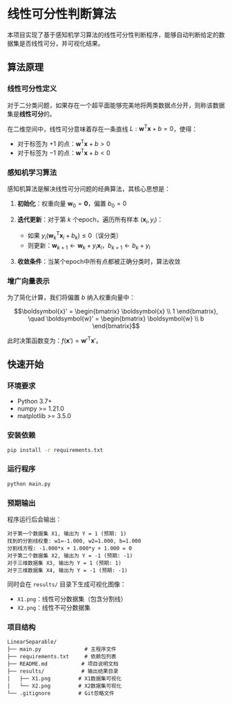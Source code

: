 # 线性可分性判断算法

本项目实现了基于感知机学习算法的线性可分性判断程序，能够自动判断给定的数据集是否线性可分，并可视化结果。

## 算法原理

### 线性可分性定义

对于二分类问题，如果存在一个超平面能够完美地将两类数据点分开，则称该数据集是**线性可分**的。

在二维空间中，线性可分意味着存在一条直线 $L: \boldsymbol{w}^\mathrm{T} \boldsymbol{x} + b = 0$，使得：
- 对于标签为 $+1$ 的点：$\boldsymbol{w}^\mathrm{T} \boldsymbol{x} + b > 0$
- 对于标签为 $-1$ 的点：$\boldsymbol{w}^\mathrm{T} \boldsymbol{x} + b < 0$

### 感知机学习算法

感知机算法是解决线性可分问题的经典算法，其核心思想是：

1. **初始化**：权重向量 $\boldsymbol{w}_0 = \boldsymbol{0}$，偏置 $b_0 = 0$

2. **迭代更新**：对于第 $k$ 个epoch，遍历所有样本 $(\boldsymbol{x}_i, y_i)$：
   - 如果 $y_i(\boldsymbol{w}_k^\mathrm{T} \boldsymbol{x}_i + b_k) \leq 0$（误分类）
   - 则更新：$\boldsymbol{w}_{k+1} \leftarrow \boldsymbol{w}_k + y_i \boldsymbol{x}_i$，$b_{k+1} \leftarrow b_k + y_i$

3. **收敛条件**：当某个epoch中所有点都被正确分类时，算法收敛

### 增广向量表示

为了简化计算，我们将偏置 $b$ 纳入权重向量中：

$$\boldsymbol{x}' = \begin{bmatrix} \boldsymbol{x} \\ 1 \end{bmatrix}, \quad \boldsymbol{w}' = \begin{bmatrix} \boldsymbol{w} \\ b \end{bmatrix}$$

此时决策函数变为：$f(\boldsymbol{x}') = \boldsymbol{w}'^\mathrm{T} \boldsymbol{x}'$。

## 快速开始

### 环境要求

- Python 3.7+
- numpy >= 1.21.0
- matplotlib >= 3.5.0

### 安装依赖

```bash
pip install -r requirements.txt
```


### 运行程序

```bash
python main.py
```

### 预期输出

程序运行后会输出：

```
对于第一个数据集 X1, 输出为 Y = 1 (预期: 1)
找到的分割线权重: w1=-1.000, w2=1.000, b=1.000
分割线方程: -1.000*x + 1.000*y + 1.000 = 0
对于第二个数据集 X2, 输出为 Y = -1 (预期: -1)
对于三维数据集 X3, 输出为 Y = 1 (预期: 1)
对于三维数据集 X4, 输出为 Y = -1 (预期: -1)
```

同时会在 `results/` 目录下生成可视化图像：
- `X1.png`：线性可分数据集（包含分割线）
- `X2.png`：线性不可分数据集

### 项目结构

```
LinearSeparable/
├── main.py              # 主程序文件
├── requirements.txt     # 依赖包列表
├── README.md           # 项目说明文档
├── results/            # 输出结果目录
│   ├── X1.png         # X1数据集可视化
│   └── X2.png         # X2数据集可视化
└── .gitignore         # Git忽略文件
```